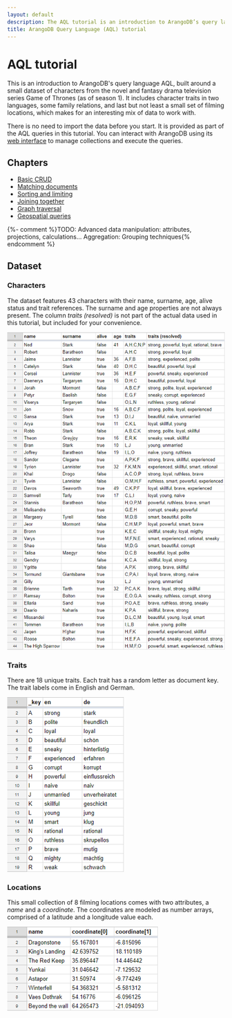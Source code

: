 ```yaml
---
layout: default
description: The AQL tutorial is an introduction to ArangoDB’s query language. In this AQL tutorial you can interact with ArangoDB using its web interface.
title: ArangoDB Query Language (AQL) tutorial
---
```

AQL tutorial
============

This is an introduction to ArangoDB's query language AQL, built around a small
dataset of characters from the novel and fantasy drama television series
Game of Thrones (as of season 1). It includes character traits in two languages,
some family relations, and last but not least a small set of filming locations,
which makes for an interesting mix of data to work with.

There is no need to import the data before you start. It is provided as part
of the AQL queries in this tutorial. You can interact with ArangoDB using its
[web interface](../getting-started-web-interface.html) to manage
collections and execute the queries.

Chapters
--------

- [Basic CRUD](tutorial-crud.html)
- [Matching documents](tutorial-filter.html)
- [Sorting and limiting](tutorial-sort-limit.html)
- [Joining together](tutorial-join.html)
- [Graph traversal](tutorial-traversal.html)
- [Geospatial queries](tutorial-geospatial.html)

{%- comment %}TODO: Advanced data manipulation: attributes, projections, calculations... Aggregation: Grouping techniques{% endcomment %}

Dataset
-------

### Characters

The dataset features 43 characters with their name, surname, age, alive status
and trait references. The surname and age properties are not always present.
The column *traits (resolved)* is not part of the actual data used in this
tutorial, but included for your convenience.

![Characters table](../images/Characters_Table.png)

### Traits

There are 18 unique traits. Each trait has a random letter as document key.
The trait labels come in English and German.

![Traits table](../images/Traits_Table.png)

### Locations

This small collection of 8 filming locations comes with two attributes, a
*name* and a *coordinate*. The coordinates are modeled as number arrays,
comprised of a latitude and a longitude value each.

![Locations table](../images/Locations_Table.png)
